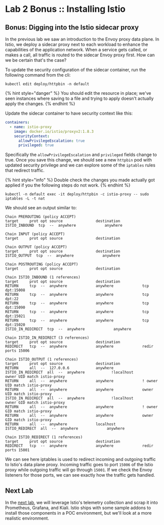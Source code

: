 # Lab 2 Bonus :: Installing Istio

## Bonus: Digging into the Istio sidecar proxy

In the previous lab we saw an introduction to the Envoy proxy data plane.
In Istio, we deploy a sidecar proxy next to each workload to enhance the capabilities of the application network.
When a service gets called, or makes a call, all traffic is routed to the sidecar Envoy proxy first. How can we be certain that's the case?

To update the security configuration of the sidecar container, run the following command from the cli:

```shell
kubectl edit deploy/httpbin -n default
```

{% hint style="danger" %}
You should edit the resource in place; we've seen instances where saving to a file and trying to apply doesn't actually apply the changes.
{% endhint %}

Update the sidecar container to have security context like this:

```yaml
containers:
  - name: istio-proxy
    image: docker.io/istio/proxyv2:1.8.3
    securityContext:
      allowPrivilegeEscalation: true
      privileged: true
```

Specifically the `allowPrivilegeEscalation` and `privileged` fields change to true. Once you save this change, we should see a new `httpbin` pod with updated security privilege and we can explore some of the `iptables` rules that redirect traffic.

{% hint style="info" %}
Double check the changes you made actually got applied if you the following steps do not work.
{% endhint %}

```shell
kubectl -n default exec -it deploy/httpbin -c istio-proxy -- sudo iptables -L -t nat
```

We should see an output similar to:

```shell
Chain PREROUTING (policy ACCEPT)
target     prot opt source               destination
ISTIO_INBOUND  tcp  --  anywhere             anywhere

Chain INPUT (policy ACCEPT)
target     prot opt source               destination

Chain OUTPUT (policy ACCEPT)
target     prot opt source               destination
ISTIO_OUTPUT  tcp  --  anywhere             anywhere

Chain POSTROUTING (policy ACCEPT)
target     prot opt source               destination

Chain ISTIO_INBOUND (1 references)
target     prot opt source               destination
RETURN     tcp  --  anywhere             anywhere             tcp dpt:15008
RETURN     tcp  --  anywhere             anywhere             tcp dpt:22
RETURN     tcp  --  anywhere             anywhere             tcp dpt:15090
RETURN     tcp  --  anywhere             anywhere             tcp dpt:15021
RETURN     tcp  --  anywhere             anywhere             tcp dpt:15020
ISTIO_IN_REDIRECT  tcp  --  anywhere             anywhere

Chain ISTIO_IN_REDIRECT (3 references)
target     prot opt source               destination
REDIRECT   tcp  --  anywhere             anywhere             redir ports 15006

Chain ISTIO_OUTPUT (1 references)
target     prot opt source               destination
RETURN     all  --  127.0.0.6            anywhere
ISTIO_IN_REDIRECT  all  --  anywhere            !localhost            owner UID match istio-proxy
RETURN     all  --  anywhere             anywhere             ! owner UID match istio-proxy
RETURN     all  --  anywhere             anywhere             owner UID match istio-proxy
ISTIO_IN_REDIRECT  all  --  anywhere            !localhost            owner GID match istio-proxy
RETURN     all  --  anywhere             anywhere             ! owner GID match istio-proxy
RETURN     all  --  anywhere             anywhere             owner GID match istio-proxy
RETURN     all  --  anywhere             localhost
ISTIO_REDIRECT  all  --  anywhere             anywhere

Chain ISTIO_REDIRECT (1 references)
target     prot opt source               destination
REDIRECT   tcp  --  anywhere             anywhere             redir ports 15001
```

We can see here iptables is used to redirect incoming and outgoing traffic to Istio's data plane proxy. Incoming traffic goes to port `15006` of the Istio proxy while outgoing traffic will go through `15001`.
If we check the Envoy listeners for those ports, we can see exactly how the traffic gets handled.

## Next Lab

In the [next lab](03-observability.md), we will leverage Istio's telemetry collection and scrap it into Prometheus, Grafana, and Kiali.
Istio ships with some sample addons to install those components in a POC environment, but we'll look at a more realistic environment.
